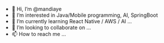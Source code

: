 - 👋 Hi, I’m @mandiaye
- 👀 I’m interested in Java/Mobile programming, AI, SpringBoot
- 🌱 I’m currently learning React Native / AWS / AI ...
- 💞️ I’m looking to collaborate on ...
- 📫 How to reach me ...

<!---
mandiaye/mandiaye is a ✨ special ✨ repository because its `README.md` (this file) appears on your GitHub profile.
You can click the Preview link to take a look at your changes.
--->
